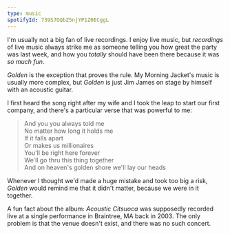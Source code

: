```yaml
---
type: music
spotifyId: 739S7OQbZ5njYP1Z0ECggL
---
```


I'm usually not a big fan of live recordings. I enjoy live music, but _recordings_ of live music always strike me as someone telling you how great the party was last week, and how you _totally_ should have been there because it was _so much fun_.

_Golden_ is the exception that proves the rule. My Morning Jacket's music is usually more complex, but _Golden_ is just Jim James on stage by himself with an acoustic guitar.

I first heard the song right after my wife and I took the leap to start our first company, and there's a particular verse that was powerful to me:

> And you you always told me  
> No matter how long it holds me  
> If it falls apart  
> Or makes us millionaires  
> You'll be right here forever  
> We'll go thru this thing together  
> And on heaven's golden shore we'll lay our heads

Whenever I thought we'd made a huge mistake and took too big a risk, _Golden_ would remind me that it didn't matter, because we were in it together.

A fun fact about the album: _Acoustic Citsuoca_ was supposedly recorded live at a single performance in Braintree, MA back in 2003. The only problem is that the venue doesn't exist, and there was no such concert.
